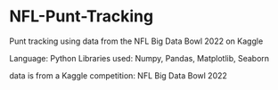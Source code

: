 # NFL-Punt-Tracking
Punt tracking using data from the NFL Big Data Bowl 2022 on Kaggle

Language: Python
Libraries used: Numpy, Pandas, Matplotlib, Seaborn

data is from a Kaggle competition: NFL Big Data Bowl 2022
